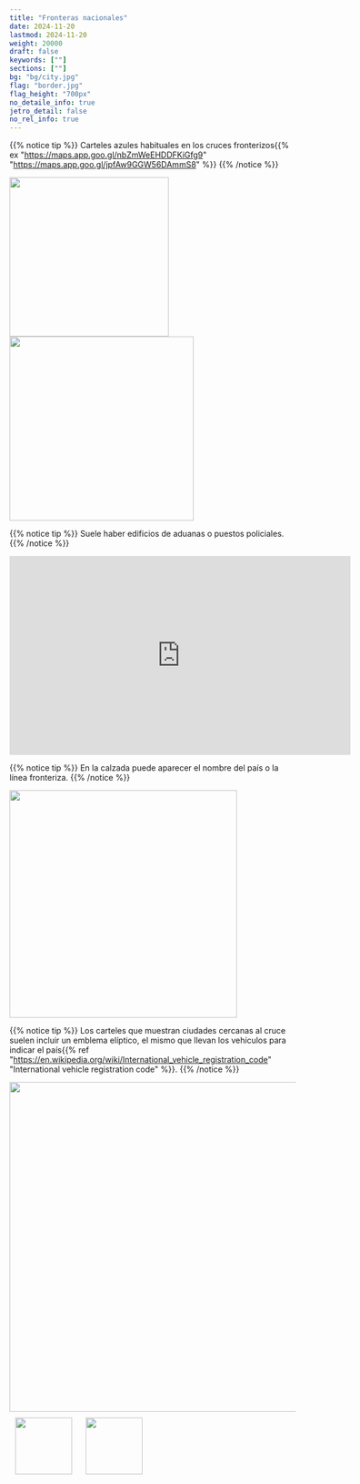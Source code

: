 ```yaml
---
title: "Fronteras nacionales"
date: 2024-11-20
lastmod: 2024-11-20
weight: 20000
draft: false
keywords: [""]
sections: [""]
bg: "bg/city.jpg"
flag: "border.jpg"
flag_height: "700px"
no_detaile_info: true
jetro_detail: false
no_rel_info: true
---
```



{{% notice tip %}}
Carteles azules habituales en los cruces fronterizos{{% ex "https://maps.app.goo.gl/nbZmWeEHDDFKiGfg9" "https://maps.app.goo.gl/jpfAw9GGW56DAmmS8" %}}
{{% /notice %}}

<div class="googlemap-if unclickable">
<img src="/rule/europe/border/germany_border_crossing_border.jpg" width="280px">
<img src="/rule/europe/border/setembro2006_021.jpg" width="324px">
</div>

{{% notice tip %}}
Suele haber edificios de aduanas o puestos policiales.
{{% /notice %}}
<div class="googlemap-if">
<iframe src="https://www.google.com/maps/embed?pb=!4v1694939272677!6m8!1m7!1s2uxfcCp6uidNx2oYQVCSWw!2m2!1d42.4590981018757!2d2.864144052109467!3f172.86730464981395!4f5.506100536325874!5f0.4000000000000002" width="600" height="350" style="border:0;" allowfullscreen="" loading="lazy" referrerpolicy="no-referrer-when-downgrade"></iframe>
</div>


{{% notice tip %}}
En la calzada puede aparecer el nombre del país o la línea fronteriza.
{{% /notice %}}
<div class="googlemap-if unclickable">
<img src="/rule/europe/border/fronteira_entre_portugal_e.jpg" width="400px">
</div>


{{% notice tip %}}
Los carteles que muestran ciudades cercanas al cruce suelen incluir un emblema elíptico, el mismo que llevan los vehículos para indicar el país{{% ref "https://en.wikipedia.org/wiki/International_vehicle_registration_code" "International vehicle registration code" %}}.
{{% /notice %}}
<div class="googlemap-if unclickable no-margin">
<img src="/rule/europe/border/highway_roadway_autos_streets_0.jpg" width="580px">
</div>

<div class="googlemap-if unclickable">
<img src="/rule/europe/border/oval/fin.png" width="100px" style="margin:10px">
<img src="/rule/europe/border/oval/lt.jpg" width="100px" style="margin:10px">
</div>
